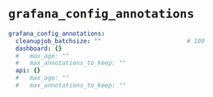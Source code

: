 # `grafana_config_annotations`

```yaml
grafana_config_annotations:
  cleanupjob_batchsize: ""                        # 100
  dashboard: {}
  #   max_age: ""
  #   max_annotations_to_keep: ""
  api: {}
  #   max_age: ""
  #   max_annotations_to_keep: ""
```
